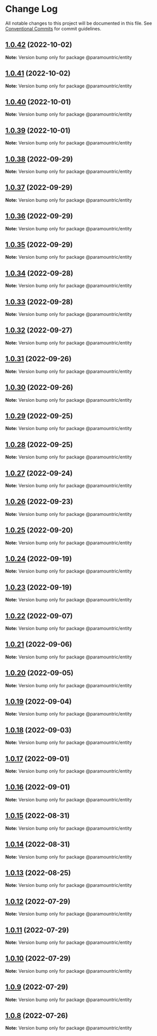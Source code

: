 # Change Log

All notable changes to this project will be documented in this file.
See [Conventional Commits](https://conventionalcommits.org) for commit guidelines.

## [1.0.42](https://github.com/paramountric/pmtric/compare/@paramountric/entity@1.0.41...@paramountric/entity@1.0.42) (2022-10-02)

**Note:** Version bump only for package @paramountric/entity





## [1.0.41](https://github.com/paramountric/pmtric/compare/@paramountric/entity@1.0.40...@paramountric/entity@1.0.41) (2022-10-02)

**Note:** Version bump only for package @paramountric/entity





## [1.0.40](https://github.com/paramountric/pmtric/compare/@paramountric/entity@1.0.39...@paramountric/entity@1.0.40) (2022-10-01)

**Note:** Version bump only for package @paramountric/entity





## [1.0.39](https://github.com/paramountric/pmtric/compare/@paramountric/entity@1.0.38...@paramountric/entity@1.0.39) (2022-10-01)

**Note:** Version bump only for package @paramountric/entity





## [1.0.38](https://github.com/paramountric/pmtric/compare/@paramountric/entity@1.0.37...@paramountric/entity@1.0.38) (2022-09-29)

**Note:** Version bump only for package @paramountric/entity





## [1.0.37](https://github.com/paramountric/pmtric/compare/@paramountric/entity@1.0.36...@paramountric/entity@1.0.37) (2022-09-29)

**Note:** Version bump only for package @paramountric/entity





## [1.0.36](https://github.com/paramountric/pmtric/compare/@paramountric/entity@1.0.35...@paramountric/entity@1.0.36) (2022-09-29)

**Note:** Version bump only for package @paramountric/entity





## [1.0.35](https://github.com/paramountric/pmtric/compare/@paramountric/entity@1.0.34...@paramountric/entity@1.0.35) (2022-09-29)

**Note:** Version bump only for package @paramountric/entity





## [1.0.34](https://github.com/paramountric/pmtric/compare/@paramountric/entity@1.0.33...@paramountric/entity@1.0.34) (2022-09-28)

**Note:** Version bump only for package @paramountric/entity





## [1.0.33](https://github.com/paramountric/pmtric/compare/@paramountric/entity@1.0.32...@paramountric/entity@1.0.33) (2022-09-28)

**Note:** Version bump only for package @paramountric/entity





## [1.0.32](https://github.com/paramountric/pmtric/compare/@paramountric/entity@1.0.31...@paramountric/entity@1.0.32) (2022-09-27)

**Note:** Version bump only for package @paramountric/entity





## [1.0.31](https://github.com/paramountric/pmtric/compare/@paramountric/entity@1.0.30...@paramountric/entity@1.0.31) (2022-09-26)

**Note:** Version bump only for package @paramountric/entity





## [1.0.30](https://github.com/paramountric/pmtric/compare/@paramountric/entity@1.0.29...@paramountric/entity@1.0.30) (2022-09-26)

**Note:** Version bump only for package @paramountric/entity





## [1.0.29](https://github.com/paramountric/pmtric/compare/@paramountric/entity@1.0.28...@paramountric/entity@1.0.29) (2022-09-25)

**Note:** Version bump only for package @paramountric/entity





## [1.0.28](https://github.com/paramountric/pmtric/compare/@paramountric/entity@1.0.27...@paramountric/entity@1.0.28) (2022-09-25)

**Note:** Version bump only for package @paramountric/entity





## [1.0.27](https://github.com/paramountric/pmtric/compare/@paramountric/entity@1.0.26...@paramountric/entity@1.0.27) (2022-09-24)

**Note:** Version bump only for package @paramountric/entity





## [1.0.26](https://github.com/paramountric/pmtric/compare/@paramountric/entity@1.0.25...@paramountric/entity@1.0.26) (2022-09-23)

**Note:** Version bump only for package @paramountric/entity





## [1.0.25](https://github.com/paramountric/pmtric/compare/@paramountric/entity@1.0.24...@paramountric/entity@1.0.25) (2022-09-20)

**Note:** Version bump only for package @paramountric/entity





## [1.0.24](https://github.com/paramountric/pmtric/compare/@paramountric/entity@1.0.23...@paramountric/entity@1.0.24) (2022-09-19)

**Note:** Version bump only for package @paramountric/entity





## [1.0.23](https://github.com/paramountric/pmtric/compare/@paramountric/entity@1.0.22...@paramountric/entity@1.0.23) (2022-09-19)

**Note:** Version bump only for package @paramountric/entity





## [1.0.22](https://github.com/paramountric/pmtric/compare/@paramountric/entity@1.0.21...@paramountric/entity@1.0.22) (2022-09-07)

**Note:** Version bump only for package @paramountric/entity





## [1.0.21](https://github.com/paramountric/pmtric/compare/@paramountric/entity@1.0.20...@paramountric/entity@1.0.21) (2022-09-06)

**Note:** Version bump only for package @paramountric/entity





## [1.0.20](https://github.com/paramountric/pmtric/compare/@paramountric/entity@1.0.19...@paramountric/entity@1.0.20) (2022-09-05)

**Note:** Version bump only for package @paramountric/entity





## [1.0.19](https://github.com/paramountric/pmtric/compare/@paramountric/entity@1.0.18...@paramountric/entity@1.0.19) (2022-09-04)

**Note:** Version bump only for package @paramountric/entity





## [1.0.18](https://github.com/paramountric/pmtric/compare/@paramountric/entity@1.0.17...@paramountric/entity@1.0.18) (2022-09-03)

**Note:** Version bump only for package @paramountric/entity





## [1.0.17](https://github.com/paramountric/pmtric/compare/@paramountric/entity@1.0.16...@paramountric/entity@1.0.17) (2022-09-01)

**Note:** Version bump only for package @paramountric/entity





## [1.0.16](https://github.com/paramountric/pmtric/compare/@paramountric/entity@1.0.15...@paramountric/entity@1.0.16) (2022-09-01)

**Note:** Version bump only for package @paramountric/entity





## [1.0.15](https://github.com/paramountric/pmtric/compare/@paramountric/entity@1.0.14...@paramountric/entity@1.0.15) (2022-08-31)

**Note:** Version bump only for package @paramountric/entity





## [1.0.14](https://github.com/paramountric/pmtric/compare/@paramountric/entity@1.0.13...@paramountric/entity@1.0.14) (2022-08-31)

**Note:** Version bump only for package @paramountric/entity





## [1.0.13](https://github.com/paramountric/pmtric/compare/@paramountric/entity@1.0.12...@paramountric/entity@1.0.13) (2022-08-25)

**Note:** Version bump only for package @paramountric/entity





## [1.0.12](https://github.com/paramountric/pmtric/compare/@paramountric/entity@1.0.11...@paramountric/entity@1.0.12) (2022-07-29)

**Note:** Version bump only for package @paramountric/entity





## [1.0.11](https://github.com/paramountric/pmtric/compare/@paramountric/entity@1.0.10...@paramountric/entity@1.0.11) (2022-07-29)

**Note:** Version bump only for package @paramountric/entity





## [1.0.10](https://github.com/paramountric/pmtric/compare/@paramountric/entity@1.0.9...@paramountric/entity@1.0.10) (2022-07-29)

**Note:** Version bump only for package @paramountric/entity





## [1.0.9](https://github.com/paramountric/pmtric/compare/@paramountric/entity@1.0.8...@paramountric/entity@1.0.9) (2022-07-29)

**Note:** Version bump only for package @paramountric/entity





## [1.0.8](https://github.com/paramountric/pmtric/compare/@paramountric/entity@1.0.7...@paramountric/entity@1.0.8) (2022-07-26)

**Note:** Version bump only for package @paramountric/entity
